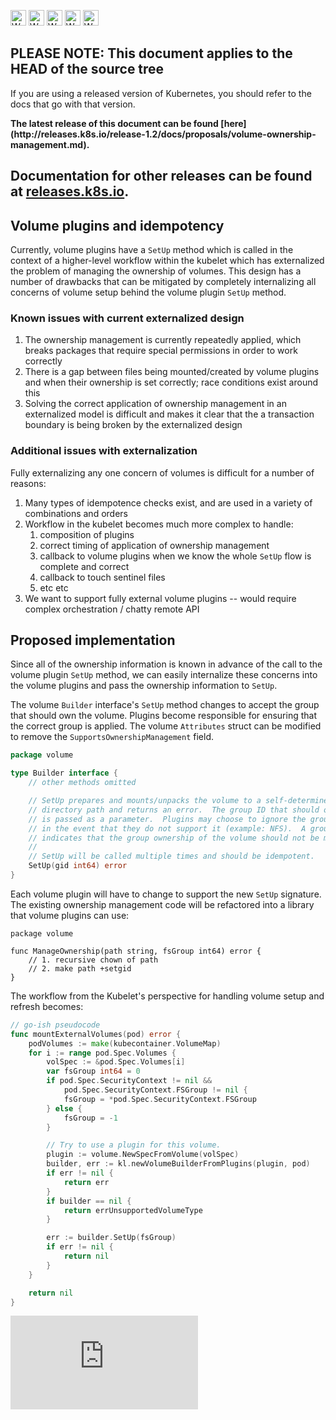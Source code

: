 <!-- BEGIN MUNGE: UNVERSIONED_WARNING -->

<!-- BEGIN STRIP_FOR_RELEASE -->

<img src="http://kubernetes.io/kubernetes/img/warning.png" alt="WARNING"
     width="25" height="25">
<img src="http://kubernetes.io/kubernetes/img/warning.png" alt="WARNING"
     width="25" height="25">
<img src="http://kubernetes.io/kubernetes/img/warning.png" alt="WARNING"
     width="25" height="25">
<img src="http://kubernetes.io/kubernetes/img/warning.png" alt="WARNING"
     width="25" height="25">
<img src="http://kubernetes.io/kubernetes/img/warning.png" alt="WARNING"
     width="25" height="25">

<h2>PLEASE NOTE: This document applies to the HEAD of the source tree</h2>

If you are using a released version of Kubernetes, you should
refer to the docs that go with that version.

<!-- TAG RELEASE_LINK, added by the munger automatically -->
<strong>
The latest release of this document can be found
[here](http://releases.k8s.io/release-1.2/docs/proposals/volume-ownership-management.md).

Documentation for other releases can be found at
[releases.k8s.io](http://releases.k8s.io).
</strong>
--

<!-- END STRIP_FOR_RELEASE -->

<!-- END MUNGE: UNVERSIONED_WARNING -->

## Volume plugins and idempotency

Currently, volume plugins have a `SetUp` method which is called in the context of a higher-level
workflow within the kubelet which has externalized the problem of managing the ownership of volumes.
This design has a number of drawbacks that can be mitigated by completely internalizing all concerns
of volume setup behind the volume plugin `SetUp` method.

### Known issues with current externalized design

1.  The ownership management is currently repeatedly applied, which breaks packages that require
    special permissions in order to work correctly
2.  There is a gap between files being mounted/created by volume plugins and when their ownership
    is set correctly; race conditions exist around this
3.  Solving the correct application of ownership management in an externalized model is difficult
    and makes it clear that the a transaction boundary is being broken by the externalized design

### Additional issues with externalization

Fully externalizing any one concern of volumes is difficult for a number of reasons:

1.  Many types of idempotence checks exist, and are used in a variety of combinations and orders
2.  Workflow in the kubelet becomes much more complex to handle:
    1.  composition of plugins
    2.  correct timing of application of ownership management
    3.  callback to volume plugins when we know the whole `SetUp` flow is complete and correct
    4.  callback to touch sentinel files
    5.  etc etc
3.  We want to support fully external volume plugins -- would require complex orchestration / chatty
    remote API

## Proposed implementation

Since all of the ownership information is known in advance of the call to the volume plugin `SetUp`
method, we can easily internalize these concerns into the volume plugins and pass the ownership
information to `SetUp`.

The volume `Builder` interface's `SetUp` method changes to accept the group that should own the
volume.  Plugins become responsible for ensuring that the correct group is applied.  The volume
`Attributes` struct can be modified to remove the `SupportsOwnershipManagement` field.

```go
package volume

type Builder interface {
    // other methods omitted

    // SetUp prepares and mounts/unpacks the volume to a self-determined
    // directory path and returns an error.  The group ID that should own the volume
    // is passed as a parameter.  Plugins may choose to ignore the group ID directive
    // in the event that they do not support it (example: NFS).  A group ID of -1
    // indicates that the group ownership of the volume should not be modified by the plugin.
    //
    // SetUp will be called multiple times and should be idempotent.
    SetUp(gid int64) error
}
```

Each volume plugin will have to change to support the new `SetUp` signature.  The existing
ownership management code will be refactored into a library that volume plugins can use:

```
package volume

func ManageOwnership(path string, fsGroup int64) error {
    // 1. recursive chown of path
    // 2. make path +setgid
}
```

The workflow from the Kubelet's perspective for handling volume setup and refresh becomes:

```go
// go-ish pseudocode
func mountExternalVolumes(pod) error {
    podVolumes := make(kubecontainer.VolumeMap)
    for i := range pod.Spec.Volumes {
        volSpec := &pod.Spec.Volumes[i]
        var fsGroup int64 = 0
        if pod.Spec.SecurityContext != nil &&
            pod.Spec.SecurityContext.FSGroup != nil {
            fsGroup = *pod.Spec.SecurityContext.FSGroup
        } else {
            fsGroup = -1
        }

        // Try to use a plugin for this volume.
        plugin := volume.NewSpecFromVolume(volSpec)
        builder, err := kl.newVolumeBuilderFromPlugins(plugin, pod)
        if err != nil {
            return err
        }
        if builder == nil {
            return errUnsupportedVolumeType
        }

        err := builder.SetUp(fsGroup)
        if err != nil {
            return nil
        }
    }

    return nil
}
```

<!-- BEGIN MUNGE: GENERATED_ANALYTICS -->
[![Analytics](https://kubernetes-site.appspot.com/UA-36037335-10/GitHub/docs/proposals/volume-ownership-management.md?pixel)]()
<!-- END MUNGE: GENERATED_ANALYTICS -->
